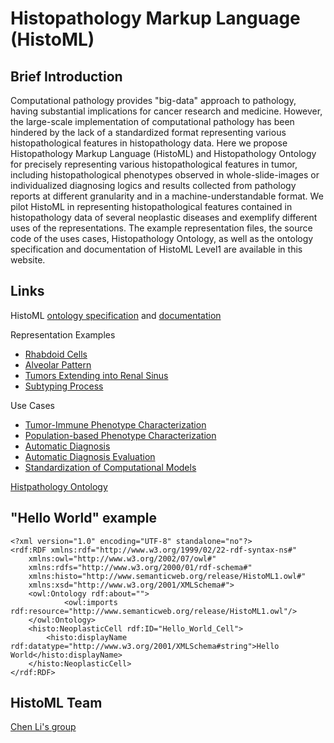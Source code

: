 # Histopathology Markup Language (HistoML)



## Brief Introduction

Computational pathology provides "big-data" approach to pathology, having substantial implications for cancer research and medicine. However, the large-scale implementation of computational pathology has been hindered by the lack of a standardized format representing various histopathological features in histopathology data. Here we propose Histopathology Markup Language (HistoML) and Histopathology Ontology for precisely representing various histopathological features in tumor, including histopathological phenotypes observed in whole-slide-images or individualized diagnosing logics and results collected from pathology reports at different granularity and in a machine-understandable format. We pilot HistoML in representing histopathological features contained in histopathology data of several neoplastic diseases and exemplify different uses of the representations. The example representation files, the source code of the uses cases, Histopathology Ontology, as well as the ontology specification and documentation of HistoML Level1 are available in this website.


## Links

HistoML [ontology specification](https://github.com/Peiliang/HistoML/tree/master/Specification/Level1/Ontology_Specification) and [documentation](https://github.com/Peiliang/HistoML/tree/master/Specification/Level1/Documentation)

Representation Examples

- [Rhabdoid Cells](https://github.com/Peiliang/HistoML/tree/master/Specification/Level1/Representation_Examples/Rhabdoid_cells)
- [Alveolar Pattern](https://github.com/Peiliang/HistoML/tree/master/Specification/Level1/Representation_Examples/Alveolar_pattern)
- [Tumors Extending into Renal Sinus](https://github.com/Peiliang/HistoML/tree/master/Specification/Level1/Representation_Examples/Tumors_extending_into_renal_sinus)
- [Subtyping Process](https://github.com/Peiliang/HistoML/tree/master/Specification/Level1/Representation_Examples/Subtyping_Process)

Use Cases

- [Tumor-Immune Phenotype Characterization](https://github.com/Peiliang/HistoML/tree/master/Specification/Level1/Use_Cases/Tumor-Immune%20Phenotype%20Characterization)
- [Population-based Phenotype Characterization](https://github.com/Peiliang/HistoML/tree/master/Specification/Level1/Use_Cases/Population-based%20Phenotype%20Characterization)
- [Automatic Diagnosis](https://github.com/Peiliang/HistoML/tree/master/Specification/Level1/Use_Cases/Automatic%20Diagnosing) 
- [Automatic Diagnosis Evaluation](https://github.com/Peiliang/HistoML/tree/master/Specification/Level1/Use_Cases/Automatic%20Diagnosis%20Evaluation)
- [Standardization of Computational Models](https://github.com/Peiliang/HistoML/tree/master/Specification/Level1/Use_Cases/Standardization%20of%20Computational%20Models) 

[Histpathology Ontology](https://github.com/Peiliang/HistoML/tree/master/Histopathology%20Ontology)



## "Hello World" example

```
<?xml version="1.0" encoding="UTF-8" standalone="no"?>
<rdf:RDF xmlns:rdf="http://www.w3.org/1999/02/22-rdf-syntax-ns#" 
	xmlns:owl="http://www.w3.org/2002/07/owl#" 
	xmlns:rdfs="http://www.w3.org/2000/01/rdf-schema#" 
	xmlns:histo="http://www.semanticweb.org/release/HistoML1.owl#"
	xmlns:xsd="http://www.w3.org/2001/XMLSchema#">
	<owl:Ontology rdf:about="">
        	<owl:imports rdf:resource="http://www.semanticweb.org/release/HistoML1.owl"/>
	</owl:Ontology>
	<histo:NeoplasticCell rdf:ID="Hello_World_Cell">
		<histo:displayName rdf:datatype="http://www.w3.org/2001/XMLSchema#string">Hello World</histo:displayName>
	</histo:NeoplasticCell>
</rdf:RDF>
```



## HistoML Team

[Chen Li's group](http://www.chenli.group/home)

